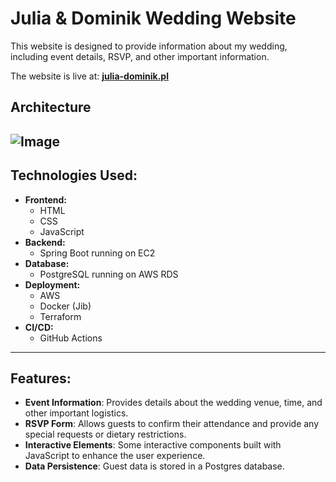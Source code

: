 # Julia & Dominik Wedding Website

This website is designed to provide information about my wedding, including event details, RSVP, and other important information.

The website is live at: [**julia-dominik.pl**](http://julia-dominik.pl)

## Architecture
![Image](https://github.com/user-attachments/assets/a5db30c9-e330-4232-b8aa-b6a547f55c20)
---

## Technologies Used:
- **Frontend:**
  - HTML
  - CSS
  - JavaScript
- **Backend:**
  - Spring Boot running on EC2
- **Database:**
  - PostgreSQL running on AWS RDS
- **Deployment:**
  - AWS
  - Docker (Jib)
  - Terraform
- **CI/CD:**
  - GitHub Actions

---

## Features:
- **Event Information**: Provides details about the wedding venue, time, and other important logistics.
- **RSVP Form**: Allows guests to confirm their attendance and provide any special requests or dietary restrictions.
- **Interactive Elements**: Some interactive components built with JavaScript to enhance the user experience.
- **Data Persistence**: Guest data is stored in a Postgres database.
